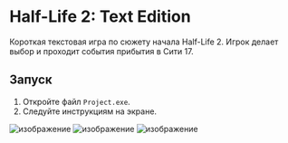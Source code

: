 # Half-Life 2: Text Edition

Короткая текстовая игра по сюжету начала Half-Life 2. Игрок делает выбор и проходит события прибытия в Сити 17.

## Запуск

1. Откройте файл `Project.exe`.
2. Следуйте инструкциям на экране.


![изображение](https://github.com/user-attachments/assets/d2e9e54b-7638-451c-8285-dca5f210154c)
![изображение](https://github.com/user-attachments/assets/1f7d9cd5-df19-4071-8d2a-4426f94c7f6a)
![изображение](https://github.com/user-attachments/assets/d8abb896-218b-4c94-b17b-c86a7c1bf205)
